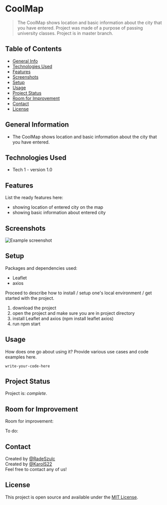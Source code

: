 # CoolMap
> The CoolMap shows location and basic information about the city that you have entered.
> Project was made of a purpose of passing university classes.
> Project is in master branch.


## Table of Contents
* [General Info](#general-information)
* [Technologies Used](#technologies-used)
* [Features](#features)
* [Screenshots](#screenshots)
* [Setup](#setup)
* [Usage](#usage)
* [Project Status](#project-status)
* [Room for Improvement](#room-for-improvement)
* [Contact](#contact)
* [License](#license) 


## General Information
- The CoolMap shows location and basic information about the city that you have entered.
<!--- What problem does it (intend to) solve?
- What is the purpose of your project?
- Why did you undertake it?
 You don't have to answer all the questions - just the ones relevant to your project. -->


## Technologies Used
- Tech 1 - version 1.0


## Features
List the ready features here:
- showing location of entered city on the map
- showing basic information about entered city


## Screenshots
![Example screenshot](https://i.gyazo.com/5a48679370736a7b8f8e411be392e5c3.png)
<!-- If you have screenshots you'd like to share, include them here. -->


## Setup
<!--What are the project requirements/dependencies? Where are they listed? A requirements.txt or a Pipfile.lock file perhaps? Where is it located?-->
Packages and dependencies used:
- Leaflet
- axios

Proceed to describe how to install / setup one's local environment / get started with the project.
1. download the project
2. open the project and make sure you are in project directory
3. install Leaflet and axios (npm install leaflet axios)
4. run npm start

## Usage
How does one go about using it?
Provide various use cases and code examples here.

`write-your-code-here`


## Project Status
Project is:  _complete_. 

## Room for Improvement
<!--Include areas you believe need improvement / could be improved. Also add TODOs for future development.-->

Room for improvement:

To do:




## Contact
Created by [@RadeSzulc](https://github.com/RadeSzulc)  
Created by [@KarolS22](https://github.com/KarolS22)  
Feel free to contact any of us!


<!-- Optional -->
## License
This project is open source and available under the [MIT License](). 

<!-- You don't have to include all sections - just the one's relevant to your project -->
